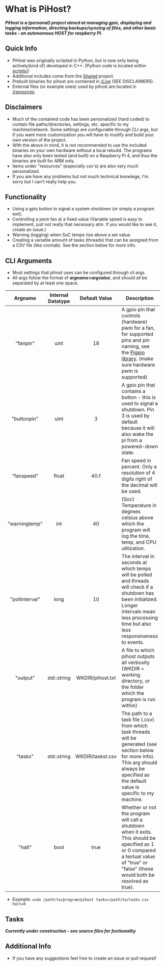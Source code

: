 # What is PiHost?
 _**PiHost is a (personal) project aimed at managing gpio, displaying and logging information, directing backups/syncing of files, and other basic tasks - an autonomous HOST for raspberry PI.**_
## Quick Info
 - PiHost was originally scripted in Python, but is now only being actively(kind of) developed in C++. (Python code is located within [scripts/](/scripts))
 - Additional includes come from the [Shared](/project/Shared) project. 
 - Prebuilt binaries for pihost are contained in [/Live](/Live) (SEE DISCLAIMERS). 
 - External files (or example ones) used by pihost are located in [/resources](/resources). 
## Disclaimers
 - Much of the contained code has been personalized (hard coded) to contain file paths/directories, settings, etc. specific to my machine/network. Some settings are configurable through CLI args, but if you want more customization you will have to modify and build your own version of the project.  
 - With the above in mind, it is not recommended to use the included binaries on your own hardware without a local rebuild. The programs have also only been tested (and built) on a Raspberry Pi 4, and thus the binaries are built for ARM only.  
 - Items under "resources" (especially csv's) are also very much personalized.
 - If you are have any problems but not much technical knowlege, I'm sorry but I can't really help you. 
## Functionality
 - Using a gpio button to signal a system shutdown (or simply a program exit). 
 - Controlling a pwm fan at a fixed value (Variable speed is easy to implement, just not really that necessary atm. If you would like to see it, create an issue.)
 - Warning (logging) when SoC temps rise above a set value. 
 - Creating a variable amount of tasks (threads) that can be assigned from a CSV file (like crontab). See the section below for more info. 
## CLI Arguments
 - Most settings that pihost uses can be configured through cli args. 
 - All args follow the format of _**argname=argvalue**_, and should all be separated by at least one space. 

| Argname | Internal Datatype | Default Value | Description |
|:-------:|:-----------------:|:-------------:|-------------|
| "fanpin" | uint | 18 | A gpio pin that controls (hardware) pwm for a fan, for supported pins and pin naming, see the [Pigpio library](https://abyz.me.uk/rpi/pigpio/index.html#Type_1). (make sure hardware pwm is supported) |
| "buttonpin" | uint | 3 | A gpio pin that contains a button - this is used to signal a shutdown. Pin 3 is used by default because it will also wake the pi from a powered-down state. |
| "fanspeed" | float | 40.f | Fan speed in percent. Only a resolution of 4 digits right of the decimal will be used. |
| "warningtemp" | int | 40 | (Soc) Temperature in degrees celsius above which the program will log the time, temp, and CPU utilization. |
| "pollinterval" | long | 10 | The interval in seconds at which temps will be polled and threads will check if a shutdown has been initialized. Longer intervals mean less processing time but also less responsiveness to events. |
| "output" | std::string | WKDIR/pihost.txt | A file to which pihost outputs all verbosity (WKDIR = working directory, or the folder which the program is run within) |
| "tasks" | std::string | WKDIR/taskst.csv | The path to a task file (.csv) from which task threads will be generated (see section below for more info). This arg should always be specified as the default value is specific to my machine. |
| "halt" | bool | true | Whether or not the program will call a shutdown when it exits. This should be specified as 1 or 0 compared a textual value of "true" or "false" (these would both be resolved as true). | 
 - Example: `sudo /path/to/program/pihost tasks=/path/to/tasks.csv halt=0`
## Tasks
_**Currently under construction - see source files for fuctionality**_
## Additional Info
 - If you have any suggestions feel free to create an issue or pull request!
